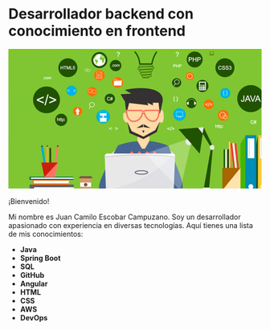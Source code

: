 # Desarrollador backend con conocimiento en frontend

![Imagen de perfil](java.jpg)

¡Bienvenido!

Mi nombre es Juan Camilo Escobar Campuzano. Soy un desarrollador apasionado con experiencia en diversas tecnologías. Aquí tienes una lista de mis conocimientos:

- **Java**
- **Spring Boot**
- **SQL**
- **GitHub**
- **Angular**
- **HTML**
- **CSS**
- **AWS**
- **DevOps**

   

